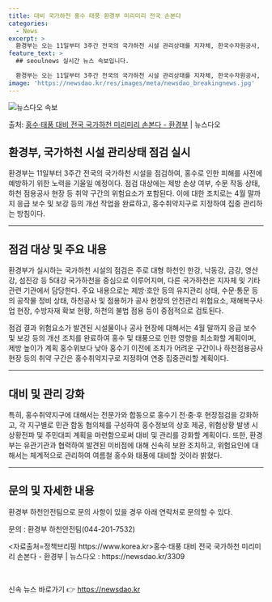 ```yaml
---
title: 대비 국가하천 홍수 태풍 환경부 미리미리 전국 손본다
categories:
  - News
excerpt: >
  환경부는 오는 11일부터 3주간 전국의 국가하천 시설 관리상태를 지자체, 한국수자원공사, 한국하천협회 등과 …
feature_text: >
  ## seoulnews 실시간 뉴스 속보입니다.

  환경부는 오는 11일부터 3주간 전국의 국가하천 시설 관리상태를 지자체, 한국수자원공사, 한국하천협회 등과 …
image: 'https://newsdao.kr/res/images/meta/newsdao_breakingnews.jpg'
---
```


![뉴스다오 속보](https://newsdao.kr/res/images/meta/newsdao_breakingnews.jpg)

<p>출처: <a href="https://newsdao.kr/3309" rel="dofollow">홍수·태풍 대비 전국 국가하천 미리미리 손본다 - 환경부</a> | 뉴스다오</p>

<h2>환경부, 국가하천 시설 관리상태 점검 실시</h2>

<p data-ke-size="size16">환경부는 11일부터 3주간 전국의 국가하천 시설을 점검하여, 홍수로 인한 피해를 사전에 예방하기 위한 노력을 기울일 예정이다. 점검 대상에는 제방 손상 여부, 수문 작동 상태, 하천 점용공사 현장 등 취약 구간의 위험요소가 포함된다. 이에 대한 조치로는 4월 말까지 응급 보수 및 보강 등의 개선 작업을 완료하고, 홍수취약지구로 지정하여 집중 관리하는 방침이다.</p>

<hr>

<h2 data-ke-size="size26">점검 대상 및 주요 내용</h2>

<p data-ke-size="size16">환경부가 실시하는 국가하천 시설의 점검은 주로 대형 하천인 한강, 낙동강, 금강, 영산강, 섬진강 등 5대강 국가하천을 중심으로 이루어지며, 다른 국가하천은 지자체 및 기타 관련 기관에서 담당한다. 주요 내용으로는 제방·호안 등의 유지관리 상태, 수문·통문 등의 공작물 정비 상태, 하천공사 및 점용허가 공사 현장의 안전관리 위험요소, 재해복구사업 현장, 수방자재 확보 현황, 하천의 불법 점용 등이 중점적으로 검토된다.</p>

<p data-ke-size="size16">점검 결과 위험요소가 발견된 시설물이나 공사 현장에 대해서는 4월 말까지 응급 보수 및 보강 등의 개선 조치를 완료하여 홍수 및 태풍으로 인한 영향을 최소화할 계획이며, 제방 높이가 계획 홍수위보다 낮아 홍수기 이전에 조치가 어려운 구간이나 하천점용공사 현장 등의 취약 구간은 홍수취약지구로 지정하여 연중 집중관리할 계획이다.</p>

<hr>

<h2 data-ke-size="size26">대비 및 관리 강화</h2>

<p data-ke-size="size16">특히, 홍수취약지구에 대해서는 전문가와 합동으로 홍수기 전·중·후 현장점검을 강화하고, 각 지구별로 민관 합동 협의체를 구성하여 홍수정보의 상호 제공, 위험상황 발생 시 상황전파 및 주민대피 계획을 마련함으로써 대비 및 관리를 강화할 계획이다. 또한, 환경부는 유관기관과 협력하여 발견된 미비점에 대해 신속히 보완 조치하고, 위험요인에 대해서는 체계적으로 관리하여 여름철 홍수와 태풍에 대비할 것이라 밝혔다.</p>

<hr>

<h2 data-ke-size="size26">문의 및 자세한 내용</h2>

<p data-ke-size="size16">환경부 하천안전팀으로 문의 사항이 있을 경우 아래 연락처로 문의할 수 있다.</p>
<p data-ke-size="size16">문의 : 환경부 하천안전팀(044-201-7532)</p>
<p data-ke-size="size16"><자료출처=정책브리핑 https://www.korea.kr>홍수·태풍 대비 전국 국가하천 미리미리 손본다 - 환경부 | 뉴스다오  : https://newsdao.kr/3309</p>
<p data-ke-size="size16">&nbsp;</p> 

신속 뉴스 바로가기 👉 <a href="https://newsdao.kr" rel="dofollow">https://newsdao.kr</a>


